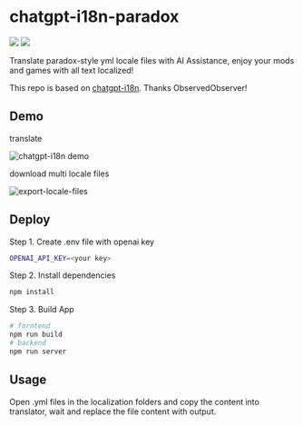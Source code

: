 # chatgpt-i18n-paradox

![](https://img.shields.io/github/actions/workflow/status/wzp21142/chatgpt-i18n-paradox/auto-build.yml)
![](https://img.shields.io/github/license/wzp21142/chatgpt-i18n-paradox?color=black)

Translate paradox-style yml locale files with AI Assistance, enjoy your mods and games with all text localized!

This repo is based on [chatgpt-i18n](https://github.com/ObservedObserver/chatgpt-i18n/). Thanks ObservedObserver!
## Demo


translate

![chatgpt-i18n demo](https://user-images.githubusercontent.com/22167673/224185217-a32406fd-740c-4ced-b86c-55b2b895dc12.png)


download multi locale files

![export-locale-files](https://user-images.githubusercontent.com/22167673/224073592-77bffd43-7422-40d2-984d-cfe95079ceb0.png)


## Deploy

Step 1. Create .env file with openai key
```bash
OPENAI_API_KEY=<your key>
```

Step 2. Install dependencies
```bash
npm install
```


Step 3. Build App

```bash
# forntend
npm run build
# backend
npm run server
```

## Usage

Open .yml files in the localization folders and copy the content into translator, wait and replace the file content with output.